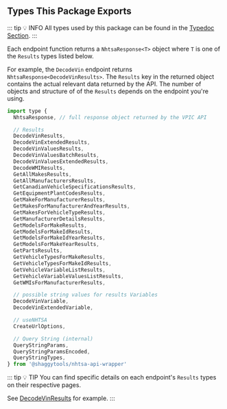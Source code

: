 ## Types This Package Exports

::: tip :bulb: INFO
All types used by this package can be found in the [Typedoc Section](../typedoc/types).
:::

Each endpoint function returns a `NhtsaResponse<T>` object where `T` is one of the `Results` types
listed below.

For example, the `DecodeVin` endpoint returns `NhtsaResponse<DecodeVinResults>`.
The `Results` key in the returned object contains the actual relevant data returned by the API.
The number of objects and structure of of the `Results` depends on the endpoint you're using.

```javascript
import type {
  NhtsaResponse, // full response object returned by the VPIC API

  // Results
  DecodeVinResults,
  DecodeVinExtendedResults,
  DecodeVinValuesResults,
  DecodeVinValuesBatchResults,
  DecodeVinValuesExtendedResults,
  DecodeWMIResults,
  GetAllMakesResults,
  GetAllManufacturersResults,
  GetCanadianVehicleSpecificationsResults,
  GetEquipmentPlantCodesResults,
  GetMakeForManufacturerResults,
  GetMakesForManufacturerAndYearResults,
  GetMakesForVehicleTypeResults,
  GetManufacturerDetailsResults,
  GetModelsForMakeResults,
  GetModelsForMakeIdResults,
  GetModelsForMakeIdYearResults,
  GetModelsForMakeYearResults,
  GetPartsResults,
  GetVehicleTypesForMakeResults,
  GetVehicleTypesForMakeIdResults,
  GetVehicleVariableListResults,
  GetVehicleVariableValuesListResults,
  GetWMIsForManufacturerResults,

  // possible string values for results Variables
  DecodeVinVariable,
  DecodeVinExtendedVariable,

  // useNHTSA
  CreateUrlOptions,

  // Query String (internal)
  QueryStringParams,
  QueryStringParamsEncoded,
  QueryStringTypes,
} from '@shaggytools/nhtsa-api-wrapper'
```

::: tip :bulb: TIP
You can find specific details on each endpoint's `Results` types on their respective pages.

See [DecodeVinResults](../guide/vpic/endpoints/decode-vin#type-decodevinresults) for example.
:::

